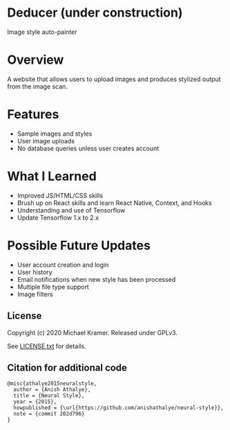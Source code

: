 # Deducer (under construction)
Image style auto-painter

# Overview
A website that allows users to upload images and produces stylized output from the image scan.

# Features
* Sample images and styles
* User image uploads
* No database queries unless user creates account

# What I Learned
* Improved JS/HTML/CSS skills
* Brush up on React skills and learn React Native, Context, and Hooks
* Understanding and use of Tensorflow
* Update Tensorflow 1.x to 2.x

# Possible Future Updates
* User account creation and login
* User history
* Email notifications when new style has been processed
* Multiple file type support
* Image filters

## License
Copyright (c) 2020 Michael Kramer. Released under GPLv3.

See [LICENSE.txt][license] for details.

[net]: https://www.vlfeat.org/matconvnet/models/imagenet-vgg-verydeep-19.mat
[paper]: http://arxiv.org/pdf/1508.06576v2.pdf
[l-bfgs]: https://en.wikipedia.org/wiki/Limited-memory_BFGS
[adam]: http://arxiv.org/abs/1412.6980
[ad]: https://en.wikipedia.org/wiki/Automatic_differentiation
[lengstrom-fast-style-transfer]: https://github.com/lengstrom/fast-style-transfer
[fast-neural-style]: https://arxiv.org/pdf/1603.08155v1.pdf
[license]: LICENSE.txt

## Citation for additional code

```
@misc{athalye2015neuralstyle,
  author = {Anish Athalye},
  title = {Neural Style},
  year = {2015},
  howpublished = {\url{https://github.com/anishathalye/neural-style}},
  note = {commit 202d796}
}
```
